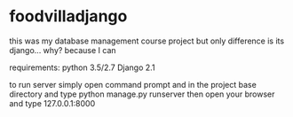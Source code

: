 # foodvilladjango
this was my database management course project but only difference is its django... why? because I can

requirements:
python 3.5/2.7
Django 2.1

to run server simply open command prompt and in the project base directory and type
python manage.py runserver
then open your browser and type 127.0.0.1:8000
